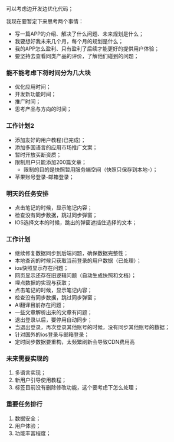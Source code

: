 

可以考虑边开发边优化代码；



我现在要暂定下来思考两个事情：
- 写一篇APP的介绍、解决了什么问题、未来规划是什么；
- 我要想好我未来几个月，每个月的规划是什么；
- 我的APP怎么盈利、只有盈利了后续才能更好的提供用户体验；
- 要坚持去查看同类产品的评价，了解他们碰到的问题；




### 能不能考虑下将时间分为几大块 
- 优化应用时间；
- 开发新功能时间；
- 推广时间；
- 思考产品与方向的时间；




### 工作计划2
- 添加友好的用户教程(已完成)；
- 添加多国语言的应用市场推广文案；
- 暂时开放买断资质；
- 限制用户只能添加200篇文章；
    - 限制的目的是快照暂用服务端空间（快照只保存到本地-）；
- 苹果账号登录-邮箱登录；



### 明天的任务安排
- 点击笔记的时候，显示笔记内容；
- 检查没有同步数据，跳过同步弹窗；
- IOS选择文本的时候，跳出的弹窗遮挡住选择的文本；



### 工作计划
- 继续修复数据同步到后端问题，确保数据完整性；
- 本地查询的时候只获取当前登录的用户数据（已处理）；
- ios快照显示存在问题；
- 网页显示还存在旧逻辑问题（自动生成快照和文档）；
- 埋点数据的实现与获取；
- 点击笔记的时候，显示笔记内容；
- 检查没有同步数据，跳过同步弹窗；
- AI翻译目前存在问题；
- 一些文章解析出来的文章有问题；
- 退出登录以后，要停用自动同步；
- 当退出登录，再次登录其他账号的时候，没有同步其他账号的数据；
- 针对国外的ios登录与邮箱登录；
- 定时同步数据要重构，太频繁刷新会导致CDN费用高



### 未来需要实现的
1. 多语言实现；
2. 新用户引导使用教程；
3. 标签目前没有删除修改功能，这个要考虑下怎么处理；


### 重要任务排行
1. 数据安全；
2. 用户体验；
3. 功能丰富程度；
